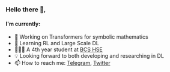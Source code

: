 ### Hello there 👋, 
####  I'm currently:

<!-- **Kirili4ik/Kirili4ik** is a ✨ _special_ ✨ repository because its `README.md` (this file) appears on your GitHub profile. -->

- 🔬 Working on Transformers for symbolic mathematics
- 🌱 Learning RL and Large Scale DL
- 👨🏻‍🎓 A 4th year student at [BCS HSE](https://cs.hse.ru/en/)
- 💡 Looking forward to both developing and researching in DL  
- 📫 How to reach me: [Telegram](https://t.me/Kirili4ik), [Twitter](https://twitter.com/kirili4ik)


<!-- ### 📊 GitHub Stats:
![Kirillasdsadsad's github stats](https://github-readme-stats.vercel.app/api?username=Kirili4ik&show_icons=true&theme=dark&count_private=true&include_all_commits=true&hide=issues,prs)  -->
<!-- -->

<!-- ### 📕 Latest Blog posts: -->
<!-- BLOG-POST-LIST:START -->
<!-- - [NAME](LINK) -->
<!-- BLOG-POST-LIST:END -->
